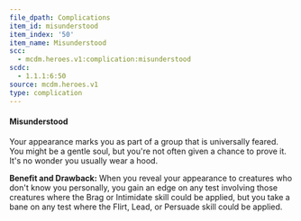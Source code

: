 ```yaml
---
file_dpath: Complications
item_id: misunderstood
item_index: '50'
item_name: Misunderstood
scc:
  - mcdm.heroes.v1:complication:misunderstood
scdc:
  - 1.1.1:6:50
source: mcdm.heroes.v1
type: complication
---
```


#### Misunderstood

Your appearance marks you as part of a group that is universally feared. You might be a gentle soul, but you're not often given a chance to prove it. It's no wonder you usually wear a hood.

**Benefit and Drawback:** When you reveal your appearance to creatures who don't know you personally, you gain an edge on any test involving those creatures where the Brag or Intimidate skill could be applied, but you take a bane on any test where the Flirt, Lead, or Persuade skill could be applied.
